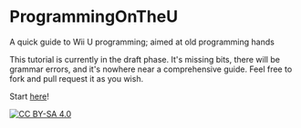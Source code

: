 # ProgrammingOnTheU
A quick guide to Wii U programming; aimed at old programming hands

This tutorial is currently in the draft phase. It's missing bits, there will be grammar errors, and it's nowhere near a comprehensive guide. Feel free to fork and pull request it as you wish.

Start [here](/tutorial/Chapter%201.md)!

[![CC BY-SA 4.0](https://i.creativecommons.org/l/by-sa/4.0/88x31.png)](http://creativecommons.org/licenses/by-sa/4.0/)
